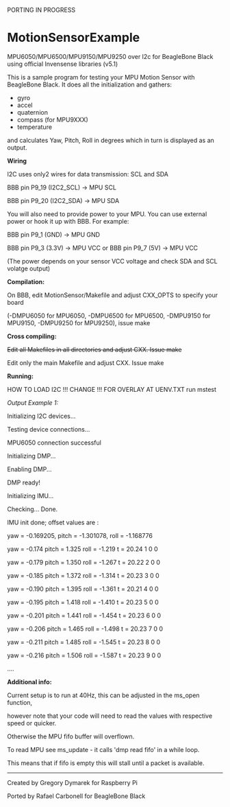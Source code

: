PORTING IN PROGRESS

MotionSensorExample
===================

MPU6050/MPU6500/MPU9150/MPU9250 over I2c for BeagleBone Black using official Invensense libraries (v5.1)

This is a sample program for testing your MPU Motion Sensor with BeagleBone Black.
It does all the initialization and gathers:
- gyro
- accel
- quaternion
- compass (for MPU9XXX)
- temperature

and calculates Yaw, Pitch, Roll in degrees which in turn is displayed as an output.



**Wiring**

I2C uses only2 wires for data transmission: SCL and SDA

BBB pin P9_19 (I2C2_SCL) -> MPU SCL

BBB pin P9_20 (I2C2_SDA) -> MPU SDA


You will also need to provide power to your MPU. You can use external power or hook it up with BBB.
For example:

BBB pin P9_1 (GND)  -> MPU GND 

BBB pin P9_3 (3.3V) -> MPU VCC 
or
BBB pin P9_7 (5V)   -> MPU VCC 

(The power depends on your sensor VCC voltage and check SDA and SCL volatge output)



**Compilation:**

On BBB, edit MotionSensor/Makefile and adjust CXX_OPTS to specify your board 

(-DMPU6050 for MPU6050, -DMPU6500 for MPU6500, -DMPU9150 for MPU9150, -DMPU9250 for MPU9250), issue make



**Cross compiling:**

~~Edit all Makefiles in all directories and adjust CXX. Issue make~~

Edit only the main Makefile and adjust CXX. Issue make



**Running:**

  HOW TO LOAD I2C !!! CHANGE !!! FOR OVERLAY AT UENV.TXT
  run mstest
  
*Output Example 1:*

Initializing I2C devices...

Testing device connections...

MPU6050 connection successful

Initializing DMP...

Enabling DMP...

DMP ready!

Initializing IMU...

Checking... Done.

IMU init done; offset values are :

yaw = -0.169205, pitch = -1.301078, roll = -1.168776

yaw = -0.174            pitch = 1.325           roll = -1.219   t = 20.24       1       0       0

yaw = -0.179            pitch = 1.350           roll = -1.267   t = 20.22       2       0       0

yaw = -0.185            pitch = 1.372           roll = -1.314   t = 20.23       3       0       0

yaw = -0.190            pitch = 1.395           roll = -1.361   t = 20.21       4       0       0

yaw = -0.195            pitch = 1.418           roll = -1.410   t = 20.23       5       0       0

yaw = -0.201            pitch = 1.441           roll = -1.454   t = 20.23       6       0       0

yaw = -0.206            pitch = 1.465           roll = -1.498   t = 20.23       7       0       0

yaw = -0.211            pitch = 1.485           roll = -1.545   t = 20.23       8       0       0

yaw = -0.216            pitch = 1.506           roll = -1.587   t = 20.23       9       0       0

....


**Additional info:**

Current setup is to run at 40Hz, this can be adjusted in the ms_open function, 

however note that your code will need to read the values with respective speed or quicker. 

Otherwise the MPU fifo buffer will overflown.

To read MPU see ms_update - it calls 'dmp read fifo' in a while loop. 

This means that if fifo is empty this will stall until a packet is available.

-------------------------
Created by Gregory Dymarek for Raspberry Pi

Ported by Rafael Carbonell for BeagleBone Black
